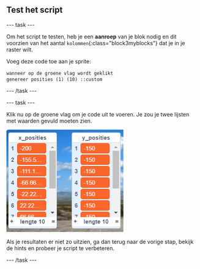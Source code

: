 ## Test het script

\--- task \---

Om het script te testen, heb je een **aanroep** van je blok nodig en dit voorzien van het aantal `kolommen`{:class="block3myblocks"} dat je in je raster wilt.

Voeg deze code toe aan je sprite:

```blocks3
wanneer op de groene vlag wordt geklikt
genereer posities (1) (10) ::custom
```

\--- /task \---

\--- task \---

Klik nu op de groene vlag om je code uit te voeren. Je zou je twee lijsten met waarden gevuld moeten zien.

![lijsten](images/filled_lists.png)

Als je resultaten er niet zo uitzien, ga dan terug naar de vorige stap, bekijk de hints en probeer je script te verbeteren.

\--- /task \---